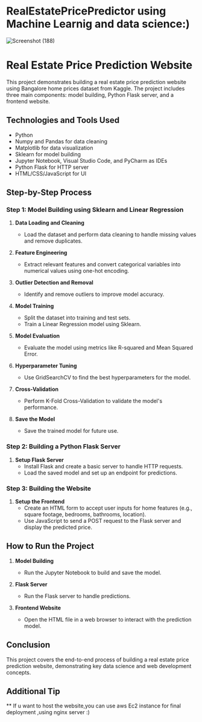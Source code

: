 # RealEstatePricePredictor using Machine Learnig and data science:)
![Screenshot (188)](https://github.com/user-attachments/assets/6df39a09-6e03-4ca4-b204-1883582d829e)

# Real Estate Price Prediction Website

This project demonstrates building a real estate price prediction website using Bangalore home prices dataset from Kaggle. The project includes three main components: model building, Python Flask server, and a frontend website.

## Technologies and Tools Used
- Python
- Numpy and Pandas for data cleaning
- Matplotlib for data visualization
- Sklearn for model building
- Jupyter Notebook, Visual Studio Code, and PyCharm as IDEs
- Python Flask for HTTP server
- HTML/CSS/JavaScript for UI

## Step-by-Step Process

### Step 1: Model Building using Sklearn and Linear Regression

1. **Data Loading and Cleaning**
   - Load the dataset and perform data cleaning to handle missing values and remove duplicates.

2. **Feature Engineering**
   - Extract relevant features and convert categorical variables into numerical values using one-hot encoding.

3. **Outlier Detection and Removal**
   - Identify and remove outliers to improve model accuracy.

4. **Model Training**
   - Split the dataset into training and test sets.
   - Train a Linear Regression model using Sklearn.

5. **Model Evaluation**
   - Evaluate the model using metrics like R-squared and Mean Squared Error.

6. **Hyperparameter Tuning**
   - Use GridSearchCV to find the best hyperparameters for the model.

7. **Cross-Validation**
   - Perform K-Fold Cross-Validation to validate the model's performance.

8. **Save the Model**
   - Save the trained model for future use.

### Step 2: Building a Python Flask Server

1. **Setup Flask Server**
   - Install Flask and create a basic server to handle HTTP requests.
   - Load the saved model and set up an endpoint for predictions.

### Step 3: Building the Website

1. **Setup the Frontend**
   - Create an HTML form to accept user inputs for home features (e.g., square footage, bedrooms, bathrooms, location).
   - Use JavaScript to send a POST request to the Flask server and display the predicted price.

## How to Run the Project

1. **Model Building**
   - Run the Jupyter Notebook to build and save the model.

2. **Flask Server**
   - Run the Flask server to handle predictions.

3. **Frontend Website**
   - Open the HTML file in a web browser to interact with the prediction model.

## Conclusion

This project covers the end-to-end process of building a real estate price prediction website, demonstrating key data science and web development concepts.

## Additional Tip
** If u want to host the website,you can use aws Ec2 instance for final deployment ,using nginx server  :)
